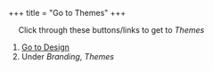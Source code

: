 +++
title = "Go to Themes"
+++

&emsp; Click through these buttons/links to get to *Themes*

1. [Go to Design](./to_design.md)
2. Under *Branding*, *Themes*
